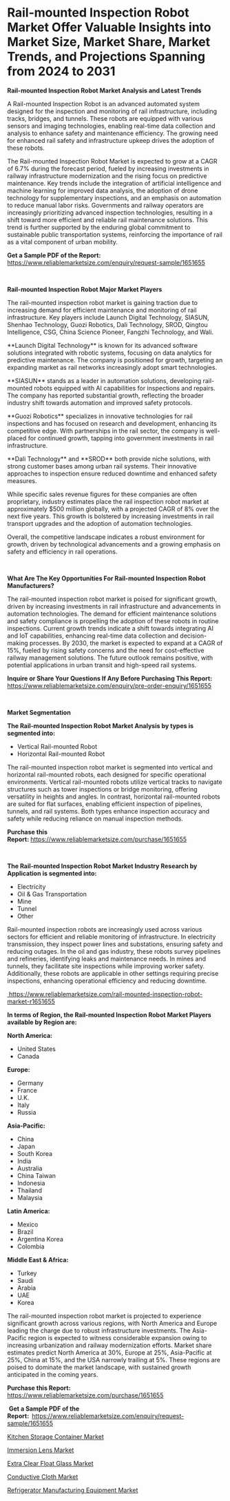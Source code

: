 <p><h1>Rail-mounted Inspection Robot Market Offer Valuable Insights into Market Size, Market Share, Market Trends, and Projections Spanning from 2024 to 2031</h1></p><p><strong>Rail-mounted Inspection Robot Market Analysis and Latest Trends</strong></p>
<p><p>A Rail-mounted Inspection Robot is an advanced automated system designed for the inspection and monitoring of rail infrastructure, including tracks, bridges, and tunnels. These robots are equipped with various sensors and imaging technologies, enabling real-time data collection and analysis to enhance safety and maintenance efficiency. The growing need for enhanced rail safety and infrastructure upkeep drives the adoption of these robots.</p><p>The Rail-mounted Inspection Robot Market is expected to grow at a CAGR of 6.7% during the forecast period, fueled by increasing investments in railway infrastructure modernization and the rising focus on predictive maintenance. Key trends include the integration of artificial intelligence and machine learning for improved data analysis, the adoption of drone technology for supplementary inspections, and an emphasis on automation to reduce manual labor risks. Governments and railway operators are increasingly prioritizing advanced inspection technologies, resulting in a shift toward more efficient and reliable rail maintenance solutions. This trend is further supported by the enduring global commitment to sustainable public transportation systems, reinforcing the importance of rail as a vital component of urban mobility.</p></p>
<p><strong>Get a Sample PDF of the Report:&nbsp;</strong> <a href="https://www.reliablemarketsize.com/enquiry/request-sample/1651655?utm_campaign=1262&utm_medium=2&utm_source=Github&utm_content=ia&utm_term=26092024&utm_id=rail-mounted-inspection-robot">https://www.reliablemarketsize.com/enquiry/request-sample/1651655</a></p>
<p>&nbsp;</p>
<p><strong>Rail-mounted Inspection Robot Major Market Players</strong></p>
<p><p>The rail-mounted inspection robot market is gaining traction due to increasing demand for efficient maintenance and monitoring of rail infrastructure. Key players include Launch Digital Technology, SIASUN, Shenhao Technology, Guozi Robotics, Dali Technology, SROD, Qingtou Intelligence, CSG, China Science Pioneer, Fangzhi Technology, and Wali.</p><p>**Launch Digital Technology** is known for its advanced software solutions integrated with robotic systems, focusing on data analytics for predictive maintenance. The company is positioned for growth, targeting an expanding market as rail networks increasingly adopt smart technologies.</p><p>**SIASUN** stands as a leader in automation solutions, developing rail-mounted robots equipped with AI capabilities for inspections and repairs. The company has reported substantial growth, reflecting the broader industry shift towards automation and improved safety protocols.</p><p>**Guozi Robotics** specializes in innovative technologies for rail inspections and has focused on research and development, enhancing its competitive edge. With partnerships in the rail sector, the company is well-placed for continued growth, tapping into government investments in rail infrastructure.</p><p>**Dali Technology** and **SROD** both provide niche solutions, with strong customer bases among urban rail systems. Their innovative approaches to inspection ensure reduced downtime and enhanced safety measures.</p><p>While specific sales revenue figures for these companies are often proprietary, industry estimates place the rail inspection robot market at approximately $500 million globally, with a projected CAGR of 8% over the next five years. This growth is bolstered by increasing investments in rail transport upgrades and the adoption of automation technologies.</p><p>Overall, the competitive landscape indicates a robust environment for growth, driven by technological advancements and a growing emphasis on safety and efficiency in rail operations.</p></p>
<p>&nbsp;</p>
<p><strong>What Are The Key Opportunities For Rail-mounted Inspection Robot Manufacturers?</strong></p>
<p><p>The rail-mounted inspection robot market is poised for significant growth, driven by increasing investments in rail infrastructure and advancements in automation technologies. The demand for efficient maintenance solutions and safety compliance is propelling the adoption of these robots in routine inspections. Current growth trends indicate a shift towards integrating AI and IoT capabilities, enhancing real-time data collection and decision-making processes. By 2030, the market is expected to expand at a CAGR of 15%, fueled by rising safety concerns and the need for cost-effective railway management solutions. The future outlook remains positive, with potential applications in urban transit and high-speed rail systems.</p></p>
<p><strong>Inquire or Share Your Questions If Any Before Purchasing This Report:</strong> <a href="https://www.reliablemarketsize.com/enquiry/pre-order-enquiry/1651655?utm_campaign=1262&utm_medium=2&utm_source=Github&utm_content=ia&utm_term=26092024&utm_id=rail-mounted-inspection-robot">https://www.reliablemarketsize.com/enquiry/pre-order-enquiry/1651655</a></p>
<p>&nbsp;</p>
<p><strong>Market Segmentation</strong></p>
<p><strong>The Rail-mounted Inspection Robot Market Analysis by types is segmented into:</strong></p>
<p><ul><li>Vertical Rail-mounted Robot</li><li>Horizontal Rail-mounted Robot</li></ul></p>
<p><p>The rail-mounted inspection robot market is segmented into vertical and horizontal rail-mounted robots, each designed for specific operational environments. Vertical rail-mounted robots utilize vertical tracks to navigate structures such as tower inspections or bridge monitoring, offering versatility in heights and angles. In contrast, horizontal rail-mounted robots are suited for flat surfaces, enabling efficient inspection of pipelines, tunnels, and rail systems. Both types enhance inspection accuracy and safety while reducing reliance on manual inspection methods.</p></p>
<p><strong>Purchase this Report:&nbsp;</strong><a href="https://www.reliablemarketsize.com/purchase/1651655?utm_campaign=1262&utm_medium=2&utm_source=Github&utm_content=ia&utm_term=26092024&utm_id=rail-mounted-inspection-robot">https://www.reliablemarketsize.com/purchase/1651655</a></p>
<p>&nbsp;</p>
<p><strong>The Rail-mounted Inspection Robot Market Industry Research by Application is segmented into:</strong></p>
<p><ul><li>Electricity</li><li>Oil & Gas Transportation</li><li>Mine</li><li>Tunnel</li><li>Other</li></ul></p>
<p><p>Rail-mounted inspection robots are increasingly used across various sectors for efficient and reliable monitoring of infrastructure. In electricity transmission, they inspect power lines and substations, ensuring safety and reducing outages. In the oil and gas industry, these robots survey pipelines and refineries, identifying leaks and maintenance needs. In mines and tunnels, they facilitate site inspections while improving worker safety. Additionally, these robots are applicable in other settings requiring precise inspections, enhancing operational efficiency and reducing downtime.</p></p>
<p><a href="https://www.reliablemarketsize.com/rail-mounted-inspection-robot-market-r1651655?utm_campaign=1262&utm_medium=2&utm_source=Github&utm_content=ia&utm_term=26092024&utm_id=rail-mounted-inspection-robot">&nbsp;https://www.reliablemarketsize.com/rail-mounted-inspection-robot-market-r1651655</a></p>
<p><strong>In terms of Region, the Rail-mounted Inspection Robot Market Players available by Region are:</strong></p>
<p>
    <p> <strong> North America: </strong>
        <ul>
            <li>United States</li>
            <li>Canada</li>
        </ul>
        </p> 
    <p> <strong> Europe: </strong>
        <ul>
            <li>Germany</li>
            <li>France</li>
            <li>U.K.</li>
            <li>Italy</li>
            <li>Russia</li>
        </ul>
        </p> 
    <p> <strong> Asia-Pacific: </strong>
        <ul>
            <li>China</li>
            <li>Japan</li>
            <li>South Korea</li>
            <li>India</li>
            <li>Australia</li>
            <li>China Taiwan</li>
            <li>Indonesia</li>
            <li>Thailand</li>
            <li>Malaysia</li>
        </ul>
        </p> 
    <p> <strong> Latin America: </strong>
        <ul>
            <li>Mexico</li>
            <li>Brazil</li>
            <li>Argentina Korea</li>
            <li>Colombia</li>
        </ul>
        </p> 
    <p> <strong> Middle East & Africa: </strong>
        <ul>
            <li>Turkey</li>
            <li>Saudi</li>
            <li>Arabia</li>
            <li>UAE</li>
            <li>Korea</li>
        </ul>
    </p>
    </p>
<p><p>The rail-mounted inspection robot market is projected to experience significant growth across various regions, with North America and Europe leading the charge due to robust infrastructure investments. The Asia-Pacific region is expected to witness considerable expansion owing to increasing urbanization and railway modernization efforts. Market share estimates predict North America at 30%, Europe at 25%, Asia-Pacific at 25%, China at 15%, and the USA narrowly trailing at 5%. These regions are poised to dominate the market landscape, with sustained growth anticipated in the coming years.</p></p>
<p><strong>Purchase this Report: </strong><a href="https://www.reliablemarketsize.com/purchase/1651655?utm_campaign=1262&utm_medium=2&utm_source=Github&utm_content=ia&utm_term=26092024&utm_id=rail-mounted-inspection-robot">https://www.reliablemarketsize.com/purchase/1651655</a></p>
<p>&nbsp;<strong>Get a Sample PDF of the Report:&nbsp;&nbsp;</strong><a href="https://www.reliablemarketsize.com/enquiry/request-sample/1651655?utm_campaign=1262&utm_medium=2&utm_source=Github&utm_content=ia&utm_term=26092024&utm_id=rail-mounted-inspection-robot">https://www.reliablemarketsize.com/enquiry/request-sample/1651655</a></p>
<p><strong></strong></p>
<p><p><a href="https://issuu.com/reportprime-2/docs/kitchen-storage-container-market-si_ed44a510a4b92c?utm_campaign=1262&utm_medium=2&utm_source=Github&utm_content=ia&utm_term=26092024&utm_id=rail-mounted-inspection-robot">Kitchen Storage Container Market</a></p><p><a href="https://issuu.com/reportprime-2/docs/immersion-lens-market-size-2030.ppt_f3b82bc339da59?utm_campaign=1262&utm_medium=2&utm_source=Github&utm_content=ia&utm_term=26092024&utm_id=rail-mounted-inspection-robot">Immersion Lens Market</a></p><p><a href="https://www.linkedin.com/pulse/extra-clear-float-glass-market-research-report-exploring-size-jsbec?utm_campaign=1262&utm_medium=2&utm_source=Github&utm_content=ia&utm_term=26092024&utm_id=rail-mounted-inspection-robot">Extra Clear Float Glass Market</a></p><p><a href="https://www.linkedin.com/pulse/conductive-cloth-industry-analysis-report-its-market-size-share-jpegc?utm_campaign=1262&utm_medium=2&utm_source=Github&utm_content=ia&utm_term=26092024&utm_id=rail-mounted-inspection-robot">Conductive Cloth Market</a></p><p><a href="https://github.com/sofayahoo2023/Market-Research-Report-List-6/blob/main/refrigerator-manufacturing-equipment-market.md?utm_campaign=1262&utm_medium=2&utm_source=Github&utm_content=ia&utm_term=26092024&utm_id=rail-mounted-inspection-robot">Refrigerator Manufacturing Equipment Market</a></p></p>